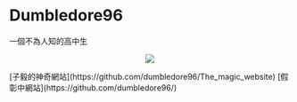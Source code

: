 # Dumbledore96
一個不為人知的高中生
<p align="center"><img src="https://github-readme-stats.vercel.app/api/top-langs/?username=dumbledore96&theme=radical"></p>
[子毅的神奇網站](https://github.com/dumbledore96/The_magic_website)
[假彰中網站](https://github.com/dumbledore96/)
